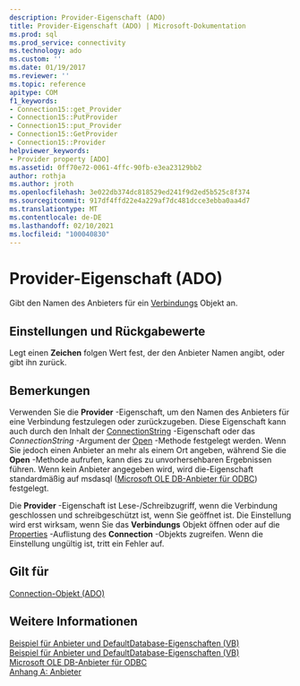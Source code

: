 ```yaml
---
description: Provider-Eigenschaft (ADO)
title: Provider-Eigenschaft (ADO) | Microsoft-Dokumentation
ms.prod: sql
ms.prod_service: connectivity
ms.technology: ado
ms.custom: ''
ms.date: 01/19/2017
ms.reviewer: ''
ms.topic: reference
apitype: COM
f1_keywords:
- Connection15::get_Provider
- Connection15::PutProvider
- Connection15::put_Provider
- Connection15::GetProvider
- Connection15::Provider
helpviewer_keywords:
- Provider property [ADO]
ms.assetid: 0ff70e72-0061-4ffc-90fb-e3ea23129bb2
author: rothja
ms.author: jroth
ms.openlocfilehash: 3e022db374dc818529ed241f9d2ed5b525c8f374
ms.sourcegitcommit: 917df4ffd22e4a229af7dc481dcce3ebba0aa4d7
ms.translationtype: MT
ms.contentlocale: de-DE
ms.lasthandoff: 02/10/2021
ms.locfileid: "100040830"
---
```

# <a name="provider-property-ado"></a>Provider-Eigenschaft (ADO)
Gibt den Namen des Anbieters für ein [Verbindungs](./connection-object-ado.md) Objekt an.  
  
## <a name="settings-and-return-values"></a>Einstellungen und Rückgabewerte  
 Legt einen **Zeichen** folgen Wert fest, der den Anbieter Namen angibt, oder gibt ihn zurück.  
  
## <a name="remarks"></a>Bemerkungen  
 Verwenden Sie die **Provider** -Eigenschaft, um den Namen des Anbieters für eine Verbindung festzulegen oder zurückzugeben. Diese Eigenschaft kann auch durch den Inhalt der [ConnectionString](./connectionstring-property-ado.md) -Eigenschaft oder das *ConnectionString* -Argument der [Open](./open-method-ado-connection.md) -Methode festgelegt werden. Wenn Sie jedoch einen Anbieter an mehr als einem Ort angeben, während Sie die **Open** -Methode aufrufen, kann dies zu unvorhersehbaren Ergebnissen führen. Wenn kein Anbieter angegeben wird, wird die-Eigenschaft standardmäßig auf msdasql ([Microsoft OLE DB-Anbieter für ODBC](../../guide/appendixes/microsoft-ole-db-provider-for-odbc.md)) festgelegt.  
  
 Die **Provider** -Eigenschaft ist Lese-/Schreibzugriff, wenn die Verbindung geschlossen und schreibgeschützt ist, wenn Sie geöffnet ist. Die Einstellung wird erst wirksam, wenn Sie das **Verbindungs** Objekt öffnen oder auf die [Properties](./properties-collection-ado.md) -Auflistung des **Connection** -Objekts zugreifen. Wenn die Einstellung ungültig ist, tritt ein Fehler auf.  
  
## <a name="applies-to"></a>Gilt für  
 [Connection-Objekt (ADO)](./connection-object-ado.md)  
  
## <a name="see-also"></a>Weitere Informationen  
 [Beispiel für Anbieter und DefaultDatabase-Eigenschaften (VB)](./provider-and-defaultdatabase-properties-example-vb.md)   
 [Beispiel für Anbieter und DefaultDatabase-Eigenschaften (VB)](./provider-and-defaultdatabase-properties-example-vb.md)   
 [Microsoft OLE DB-Anbieter für ODBC](../../guide/appendixes/microsoft-ole-db-provider-for-odbc.md)   
 [Anhang A: Anbieter](../../guide/appendixes/appendix-a-providers.md)